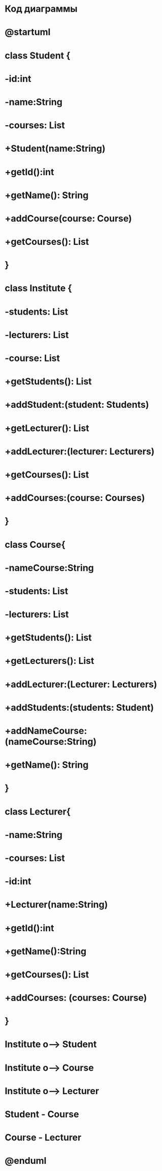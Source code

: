 # Код диаграммы
# @startuml
# class Student {
# -id:int
# -name:String
# -courses: List<Course>
# +Student(name:String)
# +getId():int
# +getName(): String
# +addCourse(course: Course)
# +getCourses(): List<Course>
# }
# class Institute {
# -students: List<Students>
# -lecturers: List<Lecturers>
# -course: List<Courses>
# +getStudents(): List<Student>
# +addStudent:(student: Students)
# +getLecturer(): List<Lecturer>
# +addLecturer:(lecturer: Lecturers)
# +getCourses(): List<Course>
# +addCourses:(course: Courses) 
# }
# class Course{
# -nameCourse:String
# -students: List<Student>
# -lecturers: List<Lecturers>
# +getStudents(): List<Student>
# +getLecturers(): List<Lecturers>
# +addLecturer:(Lecturer: Lecturers)
# +addStudents:(students: Student)
# +addNameCourse:(nameCourse:String)
# +getName(): String 
# }
# class Lecturer{
# -name:String
# -courses: List<Course>
# -id:int
# +Lecturer(name:String)
# +getId():int
# +getName():String
# +getCourses(): List<Course>
# +addCourses: (courses: Course)
# }
# Institute o--> Student
# Institute o--> Course
# Institute o--> Lecturer
# Student - Course
# Course - Lecturer
# @enduml
